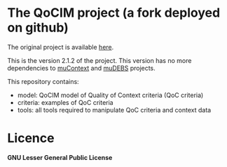 # The QoCIM project (a fork deployed on github)

The original project is available [here](https://fusionforge.int-evry.fr/www/qocim/).

This is the version 2.1.2 of the project. 
This version has no more dependencies to [muContext](https://fusionforge.int-evry.fr/www/mucontext) and [muDEBS](https://fusionforge.int-evry.fr/www/mudebs) projects.

This repository contains:
 * model: QoCIM model of Quality of Context criteria (QoC criteria)
 * criteria: examples of QoC criteria
 * tools: all tools required to manipulate QoC criteria and context data
 
 # Licence
 
 **GNU Lesser General Public License**
